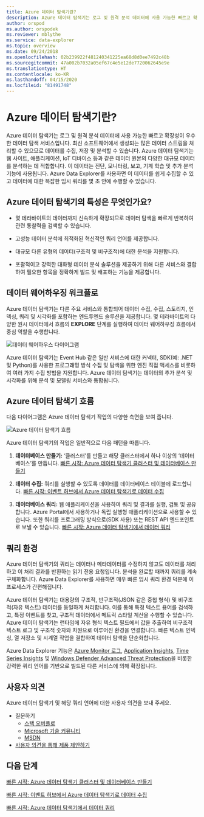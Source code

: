 ```yaml
---
title: Azure 데이터 탐색기란?
description: Azure 데이터 탐색기는 로그 및 원격 분석 데이터에 사용 가능한 빠르고 확장성이 우수한 데이터 탐색 서비스입니다.
author: orspod
ms.author: orspodek
ms.reviewer: mblythe
ms.service: data-explorer
ms.topic: overview
ms.date: 09/24/2018
ms.openlocfilehash: 02b239922f481240341225ea68d8d0ee7492c48b
ms.sourcegitcommit: 47a002b7032a05ef67c4e5e12de7720062645e9e
ms.translationtype: HT
ms.contentlocale: ko-KR
ms.lasthandoff: 04/15/2020
ms.locfileid: "81491748"
---
```

# <a name="what-is-azure-data-explorer"></a>Azure 데이터 탐색기란?

Azure 데이터 탐색기는 로그 및 원격 분석 데이터에 사용 가능한 빠르고 확장성이 우수한 데이터 탐색 서비스입니다. 최신 소프트웨어에서 생성되는 많은 데이터 스트림을 처리할 수 있으므로 데이터를 수집, 저장 및 분석할 수 있습니다. Azure 데이터 탐색기는 웹 사이트, 애플리케이션, IoT 디바이스 등과 같은 데이터 원본의 다양한 대규모 데이터를 분석하는 데 적합합니다. 이 데이터는 진단, 모니터링, 보고, 기계 학습 및 추가 분석 기능에 사용됩니다. Azure Data Explorer를 사용하면 이 데이터를 쉽게 수집할 수 있고 데이터에 대한 복잡한 임시 쿼리를 몇 초 안에 수행할 수 있습니다.

## <a name="what-makes-azure-data-explorer-unique"></a>Azure 데이터 탐색기의 특성은 무엇인가요?

- 몇 테라바이트의 데이터까지 신속하게 확장되므로 데이터 탐색을 빠르게 반복하여 관련 통찰력을 검색할 수 있습니다.

- 고성능 데이터 분석에 최적화된 혁신적인 쿼리 언어를 제공합니다.

- 대규모 다른 유형의 데이터(구조적 및 비구조적)에 대한 분석을 지원합니다.

- 포괄적이고 강력한 대화형 데이터 분석 솔루션을 제공하기 위해 다른 서비스와 결합하여 필요한 항목을 정확하게 빌드 및 배포하는 기능을 제공합니다.

## <a name="data-warehousing-workflow"></a>데이터 웨어하우징 워크플로

Azure 데이터 탐색기는 다른 주요 서비스와 통합되어 데이터 수집, 수집, 스토리지, 인덱싱, 쿼리 및 시각화를 포함하는 엔드투엔드 솔루션을 제공합니다. 몇 테라바이트의 다양한 원시 데이터에서 흐름의 **EXPLORE** 단계를 실행하여 데이터 웨어하우징 흐름에서 중심 역할을 수행합니다.

![데이터 웨어하우스 다이어그램](media/data-explorer-overview/data-warehouse.png)

Azure 데이터 탐색기는 Event Hub 같은 일반 서비스에 대한 커넥터, SDK(예: .NET 및 Python)를 사용한 프로그래밍 방식 수집 및 탐색을 위한 엔진 직접 액세스를 비롯하여 여러 가지 수집 방법을 지원합니다. Azure 데이터 탐색기는 데이터의 추가 분석 및 시각화를 위해 분석 및 모델링 서비스와 통합됩니다.

## <a name="azure-data-explorer-flow"></a>Azure 데이터 탐색기 흐름

다음 다이어그램은 Azure 데이터 탐색기 작업의 다양한 측면을 보여 줍니다.

![Azure 데이터 탐색기 흐름](media/data-explorer-overview/workflow.png)

Azure 데이터 탐색기의 작업은 일반적으로 다음 패턴을 따릅니다.

1. **데이터베이스 만들기:** ‘클러스터’를 만들고 해당 클러스터에서 하나 이상의 ‘데이터베이스’를 만듭니다.   [빠른 시작: Azure 데이터 탐색기 클러스터 및 데이터베이스 만들기](create-cluster-database-portal.md)

1. **데이터 수집:** 쿼리를 실행할 수 있도록 데이터를 데이터베이스 테이블에 로드합니다. [빠른 시작: 이벤트 허브에서 Azure 데이터 탐색기로 데이터 수집](ingest-data-event-hub.md)

1. **데이터베이스 쿼리:** 웹 애플리케이션을 사용하여 쿼리 및 결과를 실행, 검토 및 공유합니다. Azure Portal에서 사용하거나 독립 실행형 애플리케이션으로 사용할 수 있습니다. 또한 쿼리를 프로그래밍 방식으로(SDK 사용) 또는 REST API 엔드포인트로 보낼 수 있습니다. [빠른 시작: Azure 데이터 탐색기에서 데이터 쿼리](web-query-data.md)

## <a name="query-experience"></a>쿼리 환경

Azure 데이터 탐색기의 쿼리는 데이터나 메타데이터를 수정하지 않고도 데이터를 처리하고 이 처리 결과를 반환하는 읽기 전용 요청입니다. 분석을 완료할 때까지 쿼리를 계속 구체화합니다. Azure Data Explorer를 사용하면 매우 빠른 임시 쿼리 환경 덕분에 이 프로세스가 간편해집니다.

Azure 데이터 탐색기는 대용량의 구조적, 반구조적(JSON 같은 중첩 형식) 및 비구조적(자유 텍스트) 데이터를 동일하게 처리합니다. 이를 통해 특정 텍스트 용어를 검색하고, 특정 이벤트를 찾고, 구조적 데이터에서 메트릭 스타일 계산을 수행할 수 있습니다. Azure 데이터 탐색기는 런타임에 자유 형식 텍스트 필드에서 값을 추출하여 비구조적 텍스트 로그 및 구조적 숫자와 차원으로 이루어진 환경을 연결합니다. 빠른 텍스트 인덱싱, 열 저장소 및 시계열 작업을 결합하여 데이터 탐색을 단순화합니다.

Azure Data Explorer 기능은 [Azure Monitor 로그](/azure/log-analytics/), [Application Insights](/azure/application-insights/), [Time Series Insights](/azure/time-series-insights/) 및 [Windows Defender Advanced Threat Protection](/windows/security/threat-protection/windows-defender-atp/windows-defender-advanced-threat-protection/)을 비롯한 강력한 쿼리 언어를 기반으로 빌드된 다른 서비스에 의해 확장됩니다.

## <a name="feedback"></a>사용자 의견

Azure 데이터 탐색기 및 해당 쿼리 언어에 대한 사용자 의견을 보내 주세요.

- 질문하기
  - [스택 오버플로](https://stackoverflow.com/questions/tagged/azure-data-explorer)
  - [Microsoft 기술 커뮤니티](https://techcommunity.microsoft.com/t5/Azure-Data-Explorer/bd-p/Kusto)
  - [MSDN](https://social.msdn.microsoft.com/Forums/en-US/home?forum=AzureKusto)
- [사용자 의견을 통해 제품 제안하기](https://aka.ms/AzureDataExplorer.UserVoice)

## <a name="next-steps"></a>다음 단계

[빠른 시작: Azure 데이터 탐색기 클러스터 및 데이터베이스 만들기](create-cluster-database-portal.md)

[빠른 시작: 이벤트 허브에서 Azure 데이터 탐색기로 데이터 수집](ingest-data-event-hub.md)

[빠른 시작: Azure 데이터 탐색기에서 데이터 쿼리](web-query-data.md)

